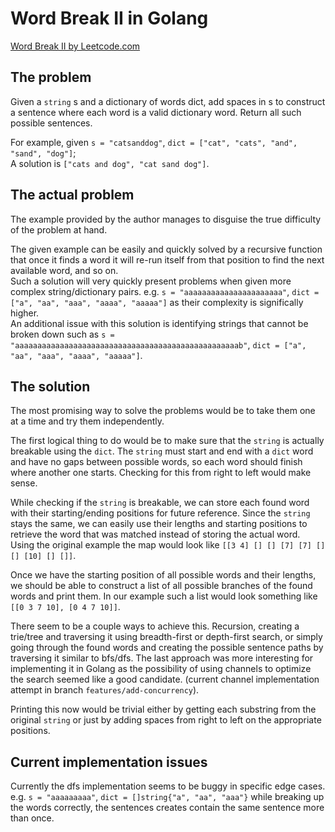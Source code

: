 # Word Break II in Golang

[Word Break II by Leetcode.com](https://leetcode.com/problems/word-break-ii/)

## The problem

Given a `string` s and a dictionary of words dict, add spaces in s to construct
a sentence where each word is a valid dictionary word. Return all such possible
sentences.  

For example, given `s = "catsanddog"`, `dict = ["cat", "cats", "and", "sand",
"dog"]`;  
A solution is `["cats and dog", "cat sand dog"]`.

## The actual problem

The example provided by the author manages to disguise the true difficulty of
the problem at hand.

The given example can be easily and quickly solved by a recursive function that
once it finds a word it will re-run itself from that position to find the next
available word, and so on.  
Such a solution will very quickly present problems when given more complex
string/dictionary pairs. e.g. `s = "aaaaaaaaaaaaaaaaaaaaaa"`, `dict = ["a",
"aa", "aaa", "aaaa", "aaaaa"]` as their complexity is significally higher.  
An additional issue with this solution is identifying strings that cannot be
broken down such as `s = "aaaaaaaaaaaaaaaaaaaaaaaaaaaaaaaaaaaaaaaaaaaaaaaaaab"`,
`dict = ["a", "aa", "aaa", "aaaa", "aaaaa"]`.

## The solution

The most promising way to solve the problems would be to take them one at a
time and try them independently.

The first logical thing to do would be to make sure that the `string` is
actually breakable using the `dict`. The `string` must start and end with a
`dict` word and have no gaps between possible words, so each word should finish
where another one starts. Checking for this from right to left would make sense.

While checking if the `string` is breakable, we can store each found word with
their starting/ending positions for future reference. Since the `string` stays
the same, we can easily use their lengths and starting positions to retrieve
the word that was matched instead of storing the actual word.  
Using the original example the map would look like
`[[3 4] [] [] [7] [7] [] [] [10] [] []]`.

Once we have the starting position of all possible words and their lengths, we
should be able to construct a list of all possible branches of the found words
and print them. In our example such a list would look something like
`[[0 3 7 10], [0 4 7 10]]`.

There seem to be a couple ways to achieve this. Recursion, creating a trie/tree
and traversing it using breadth-first or depth-first search, or simply going
through the found words and creating the possible sentence paths by traversing
it similar to bfs/dfs. The last approach was more interesting for implementing
it in Golang as the possibility of using channels to optimize the search seemed
like a good candidate. (current channel implementation attempt in branch
`features/add-concurrency`).

Printing this now would be trivial either by getting each substring from the
original `string` or just by adding spaces from right to left on the appropriate
positions.

## Current implementation issues

Currently the dfs implementation seems to be buggy in specific edge cases.  
e.g. `s = "aaaaaaaaa"`, `dict = []string{"a", "aa", "aaa"}` while breaking up
the words correctly, the sentences creates contain the same sentence more than
once.
